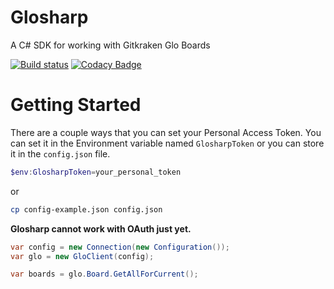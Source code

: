 # Glosharp

A C# SDK for working with Gitkraken Glo Boards

[![Build status](https://ci.appveyor.com/api/projects/status/079vxniq63ema0h6/branch/master?svg=true)](https://ci.appveyor.com/project/wdhodges/glosharp/branch/master) [![Codacy Badge](https://api.codacy.com/project/badge/Grade/be8420c8fd174f9092bc4d31c551e0b8)](https://www.codacy.com/app/glosharp/glosharp?utm_source=github.com&amp;utm_medium=referral&amp;utm_content=glosharp/glosharp&amp;utm_campaign=Badge_Grade)

# Getting Started

There are a couple ways that you can set your Personal Access Token. You can set it in the Environment variable named `GlosharpToken` or you can store it in the `config.json` file. 

```powershell
$env:GlosharpToken=your_personal_token
```
or
```bash
cp config-example.json config.json
```

**Glosharp cannot work with OAuth just yet.**

```csharp
var config = new Connection(new Configuration());
var glo = new GloClient(config);

var boards = glo.Board.GetAllForCurrent();
```